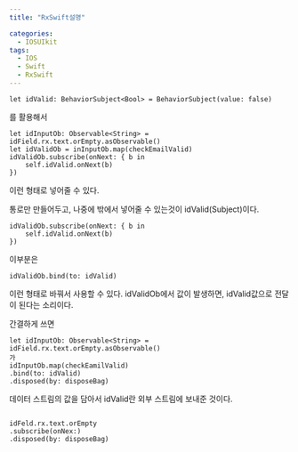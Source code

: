```yaml
---
title: "RxSwift설명"

categories:
  - IOSUIkit
tags:
  - IOS
  - Swift
  - RxSwift
---
```


~~~
let idValid: BehaviorSubject<Bool> = BehaviorSubject(value: false)
~~~
를 활용해서
~~~
let idInputOb: Observable<String> = idField.rx.text.orEmpty.asObservable()
let idValidOb = inInputOb.map(checkEmailValid)
idValidOb.subscribe(onNext: { b in 
    self.idValid.onNext(b)
})
~~~
이런 형태로 넣어줄 수 있다. 

통로만 만들어두고, 나중에 밖에서 넣어줄 수 있는것이 idValid(Subject)이다.  
~~~
idValidOb.subscribe(onNext: { b in 
    self.idValid.onNext(b)
})
~~~
이부분은
~~~
idValidOb.bind(to: idValid)
~~~
이런 형태로 바꿔서 사용할 수 있다.
idValidOb에서 값이 발생하면, idValid값으로 전달이 된다는 소리이다.

간결하게 쓰면
~~~
let idInputOb: Observable<String> = idField.rx.text.orEmpty.asObservable()
가 
idInputOb.map(checkEamilValid)
.bind(to: idValid)
.disposed(by: disposeBag)
~~~
데이터 스트림의 값을 담아서 idValid란 외부 스트림에 보내준 것이다.

~~~

idFeld.rx.text.orEmpty
.subscribe(onNex:)
.disposed(by: disposeBag)
~~~